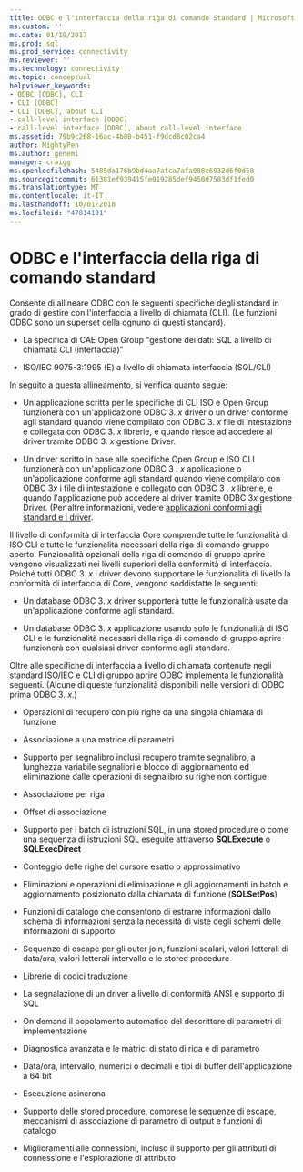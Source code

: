 ```yaml
---
title: ODBC e l'interfaccia della riga di comando Standard | Microsoft Docs
ms.custom: ''
ms.date: 01/19/2017
ms.prod: sql
ms.prod_service: connectivity
ms.reviewer: ''
ms.technology: connectivity
ms.topic: conceptual
helpviewer_keywords:
- ODBC [ODBC], CLI
- CLI [ODBC]
- CLI [ODBC], about CLI
- call-level interface [ODBC]
- call-level interface [ODBC], about call-level interface
ms.assetid: 79b9c268-16ac-4b80-b451-f9dcd8c02ca4
author: MightyPen
ms.author: genemi
manager: craigg
ms.openlocfilehash: 5485da176b9bd4aa7afca7afa088e6932d6f0d58
ms.sourcegitcommit: 61381ef939415fe019285def9450d7583df1fed0
ms.translationtype: MT
ms.contentlocale: it-IT
ms.lasthandoff: 10/01/2018
ms.locfileid: "47814101"
---
```

# <a name="odbc-and-the-standard-cli"></a>ODBC e l'interfaccia della riga di comando standard
Consente di allineare ODBC con le seguenti specifiche degli standard in grado di gestire con l'interfaccia a livello di chiamata (CLI). (Le funzioni ODBC sono un superset della ognuno di questi standard).  
  
-   La specifica di CAE Open Group "gestione dei dati: SQL a livello di chiamata CLI (interfaccia)"  
  
-   ISO/IEC 9075-3:1995 (E) a livello di chiamata interfaccia (SQL/CLI)  
  
 In seguito a questa allineamento, si verifica quanto segue:  
  
-   Un'applicazione scritta per le specifiche di CLI ISO e Open Group funzionerà con un'applicazione ODBC 3. *x* driver o un driver conforme agli standard quando viene compilato con ODBC 3. *x* file di intestazione e collegata con ODBC 3. *x* librerie, e quando riesce ad accedere al driver tramite ODBC 3. *x* gestione Driver.  
  
-   Un driver scritto in base alle specifiche Open Group e ISO CLI funzionerà con un'applicazione ODBC 3 *. x* applicazione o un'applicazione conforme agli standard quando viene compilato con ODBC 3*x* i file di intestazione e collegato con ODBC 3 *. x* librerie, e quando l'applicazione può accedere al driver tramite ODBC 3*x* gestione Driver. (Per altre informazioni, vedere [applicazioni conformi agli standard e i driver](../../odbc/reference/develop-app/standards-compliant-applications-and-drivers.md).  
  
 Il livello di conformità di interfaccia Core comprende tutte le funzionalità di ISO CLI e tutte le funzionalità necessari della riga di comando gruppo aperto. Funzionalità opzionali della riga di comando di gruppo aprire vengono visualizzati nei livelli superiori della conformità di interfaccia. Poiché tutti ODBC 3. *x* i driver devono supportare le funzionalità di livello la conformità di interfaccia di Core, vengono soddisfatte le seguenti:  
  
-   Un database ODBC 3. *x* driver supporterà tutte le funzionalità usate da un'applicazione conforme agli standard.  
  
-   Un database ODBC 3. *x* applicazione usando solo le funzionalità di ISO CLI e le funzionalità necessari della riga di comando di gruppo aprire funzionerà con qualsiasi driver conforme agli standard.  
  
 Oltre alle specifiche di interfaccia a livello di chiamata contenute negli standard ISO/IEC e CLI di gruppo aprire ODBC implementa le funzionalità seguenti. (Alcune di queste funzionalità disponibili nelle versioni di ODBC prima ODBC 3. *x*.)  
  
-   Operazioni di recupero con più righe da una singola chiamata di funzione  
  
-   Associazione a una matrice di parametri  
  
-   Supporto per segnalibro inclusi recupero tramite segnalibro, a lunghezza variabile segnalibri e blocco di aggiornamento ed eliminazione dalle operazioni di segnalibro su righe non contigue  
  
-   Associazione per riga  
  
-   Offset di associazione  
  
-   Supporto per i batch di istruzioni SQL, in una stored procedure o come una sequenza di istruzioni SQL eseguite attraverso **SQLExecute** o **SQLExecDirect**  
  
-   Conteggio delle righe del cursore esatto o approssimativo  
  
-   Eliminazioni e operazioni di eliminazione e gli aggiornamenti in batch e aggiornamento posizionato dalla chiamata di funzione (**SQLSetPos**)  
  
-   Funzioni di catalogo che consentono di estrarre informazioni dallo schema di informazioni senza la necessità di viste degli schemi delle informazioni di supporto  
  
-   Sequenze di escape per gli outer join, funzioni scalari, valori letterali di data/ora, valori letterali intervallo e le stored procedure  
  
-   Librerie di codici traduzione  
  
-   La segnalazione di un driver a livello di conformità ANSI e supporto di SQL  
  
-   On demand il popolamento automatico del descrittore di parametri di implementazione  
  
-   Diagnostica avanzata e le matrici di stato di riga e di parametro  
  
-   Data/ora, intervallo, numerici o decimali e tipi di buffer dell'applicazione a 64 bit  
  
-   Esecuzione asincrona  
  
-   Supporto delle stored procedure, comprese le sequenze di escape, meccanismi di associazione di parametro di output e funzioni di catalogo  
  
-   Miglioramenti alle connessioni, incluso il supporto per gli attributi di connessione e l'esplorazione di attributo

